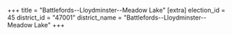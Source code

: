 +++
title = "Battlefords--Lloydminster--Meadow Lake"
[extra]
election_id = 45
district_id = "47001"
district_name = "Battlefords--Lloydminster--Meadow Lake"
+++
